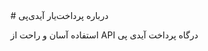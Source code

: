 <div dir=”rtl”>
  # درباره پرداخت‌یار آیدی‌پی
  
استفاده آسان و راحت از API درگاه پرداخت آیدی پی
</div>
